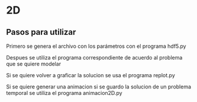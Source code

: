 # 2D
## Pasos para utilizar
Primero se genera el archivo con los parámetros con el programa hdf5.py

Despues se utiliza el programa correspondiente de acuerdo al problema que se quiere modelar

Si se quiere volver a graficar la solucion se usa el programa replot.py

Si se quiere generar una animacion si se guardo la solucion de un problema temporal se utiliza el programa animacion2D.py